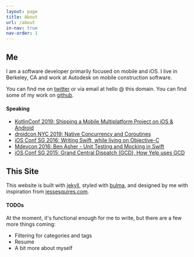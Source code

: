 ```yaml
---
layout: page
title: About
url: /about
in-nav: true
nav-order: 1
---
```


## Me

I am a software developer primarily focused on mobile and iOS. I live in Berkeley, CA and work at Autodesk on mobile construction software.

You can find me on [twitter](https://twitter.com/benasher44) or via email at hello @ this domain. You can find some of my work on [github](https://github.com/benasher44).

#### Speaking

- [KotlinConf 2019: Shipping a Mobile Multiplatform Project on iOS & Android](https://bit.ly/basher_kotlinconf_2019)
- [droidcon NYC 2019: Native Concurrency and Coroutines](https://bit.ly/basher_droidcon_2019)
- [iOS Conf SG 2016: Writing Swift, while living on Objective-C](https://bit.ly/basher_iosconfsg_2016)
- [Mdevcon 2016: Ben Asher - Unit Testing and Mocking in Swift](https://bit.ly/basher_mdevcon_2016_vid)
- [iOS Conf SG 2015: Grand Central Dispatch (GCD), How Yelp uses GCD](https://bit.ly/basher_iosconfsg_2015)

## This Site

This website is built with [jekyll](https://jekyllrb.com), styled with [bulma](https://bulma.io), and designed by me with inspiration from [jessesquires.com](https://jessesquires.com).

#### TODOs

At the moment, it's functional enough for me to write, but there are a few more things coming:

- Filtering for categories and tags
- Resume
- A bit more about myself
